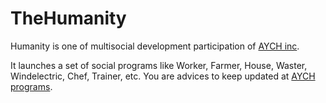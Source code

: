 # TheHumanity

Humanity is one of multisocial development participation of [AYCH inc](https://aychome.github.io/book/AYCH03/).

It launches a set of social programs like Worker, Farmer, House, Waster, Windelectric, Chef, Trainer, etc.
You are advices to keep updated at [AYCH programs](https://aychome.github.io/book/AYCH15/).
